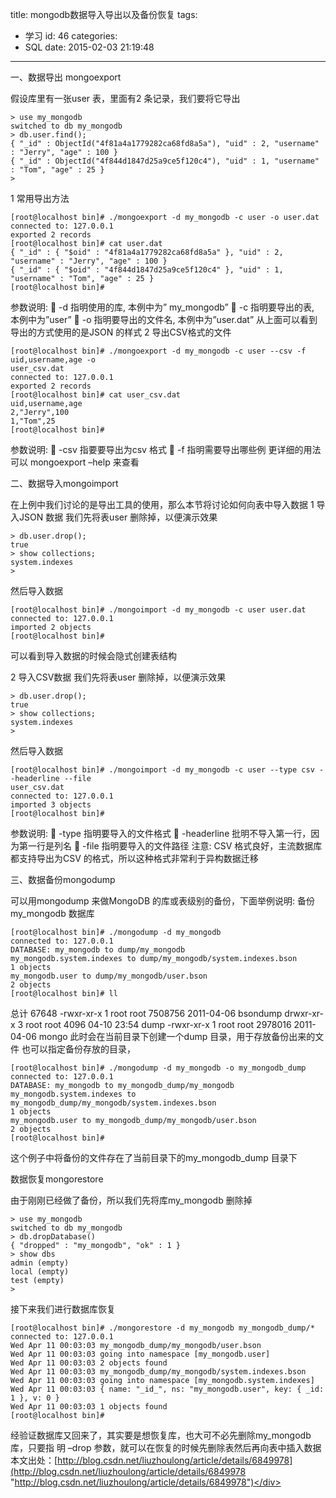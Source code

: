 title: mongodb数据导入导出以及备份恢复
tags:
  - 学习
id: 46
categories:
  - SQL
date: 2015-02-03 21:19:48
---

<div style="font-size:14px;">
一、数据导出 mongoexport

假设库里有一张user 表，里面有2 条记录，我们要将它导出

	> use my_mongodb
	switched to db my_mongodb
	> db.user.find();
	{ "_id" : ObjectId("4f81a4a1779282ca68fd8a5a"), "uid" : 2, "username" : "Jerry", "age" : 100 }
	{ "_id" : ObjectId("4f844d1847d25a9ce5f120c4"), "uid" : 1, "username" : "Tom", "age" : 25 }
	>
1 常用导出方法

	[root@localhost bin]# ./mongoexport -d my_mongodb -c user -o user.dat
	connected to: 127.0.0.1
	exported 2 records
	[root@localhost bin]# cat user.dat
	{ "_id" : { "$oid" : "4f81a4a1779282ca68fd8a5a" }, "uid" : 2, "username" : "Jerry", "age" : 100 }
	{ "_id" : { "$oid" : "4f844d1847d25a9ce5f120c4" }, "uid" : 1, "username" : "Tom", "age" : 25 }
	[root@localhost bin]#

参数说明:
 -d 指明使用的库, 本例中为” my_mongodb”
 -c 指明要导出的表, 本例中为”user”
 -o 指明要导出的文件名, 本例中为”user.dat”
从上面可以看到导出的方式使用的是JSON 的样式
2 导出CSV格式的文件

	[root@localhost bin]# ./mongoexport -d my_mongodb -c user --csv -f uid,username,age -o
	user_csv.dat
	connected to: 127.0.0.1
	exported 2 records
	[root@localhost bin]# cat user_csv.dat
	uid,username,age
	2,"Jerry",100
	1,"Tom",25
	[root@localhost bin]#

参数说明:
 -csv 指要要导出为csv 格式
 -f 指明需要导出哪些例
更详细的用法可以 mongoexport –help 来查看

二、数据导入mongoimport

在上例中我们讨论的是导出工具的使用，那么本节将讨论如何向表中导入数据
1 导入JSON 数据
我们先将表user 删除掉，以便演示效果

	> db.user.drop();
	true
	> show collections;
	system.indexes
	>

然后导入数据

	[root@localhost bin]# ./mongoimport -d my_mongodb -c user user.dat
	connected to: 127.0.0.1
	imported 2 objects
	[root@localhost bin]#

可以看到导入数据的时候会隐式创建表结构

2 导入CSV数据
我们先将表user 删除掉，以便演示效果

	> db.user.drop();
	true
	> show collections;
	system.indexes
	>

然后导入数据

	[root@localhost bin]# ./mongoimport -d my_mongodb -c user --type csv --headerline --file
	user_csv.dat
	connected to: 127.0.0.1
	imported 3 objects
	[root@localhost bin]#

参数说明:
 -type 指明要导入的文件格式
 -headerline 批明不导入第一行，因为第一行是列名
 -file 指明要导入的文件路径
注意:
CSV 格式良好，主流数据库都支持导出为CSV 的格式，所以这种格式非常利于异构数据迁移

三、数据备份mongodump

可以用mongodump 来做MongoDB 的库或表级别的备份，下面举例说明:
备份my_mongodb 数据库

	[root@localhost bin]# ./mongodump -d my_mongodb
	connected to: 127.0.0.1
	DATABASE: my_mongodb to dump/my_mongodb
	my_mongodb.system.indexes to dump/my_mongodb/system.indexes.bson
	1 objects
	my_mongodb.user to dump/my_mongodb/user.bson
	2 objects
	[root@localhost bin]# ll

总计 67648
	-rwxr-xr-x 1 root root 7508756 2011-04-06 bsondump
	drwxr-xr-x 3 root root 4096 04-10 23:54 dump
	-rwxr-xr-x 1 root root 2978016 2011-04-06 mongo
此时会在当前目录下创建一个dump 目录，用于存放备份出来的文件
也可以指定备份存放的目录，

	[root@localhost bin]# ./mongodump -d my_mongodb -o my_mongodb_dump
	connected to: 127.0.0.1
	DATABASE: my_mongodb to my_mongodb_dump/my_mongodb
	my_mongodb.system.indexes to
	my_mongodb_dump/my_mongodb/system.indexes.bson
	1 objects
	my_mongodb.user to my_mongodb_dump/my_mongodb/user.bson
	2 objects
	[root@localhost bin]#

这个例子中将备份的文件存在了当前目录下的my_mongodb_dump 目录下

数据恢复mongorestore

由于刚刚已经做了备份，所以我们先将库my_mongodb 删除掉

	> use my_mongodb
	switched to db my_mongodb
	> db.dropDatabase()
	{ "dropped" : "my_mongodb", "ok" : 1 }
	> show dbs
	admin (empty)
	local (empty)
	test (empty)
	>

接下来我们进行数据库恢复

	[root@localhost bin]# ./mongorestore -d my_mongodb my_mongodb_dump/*
	connected to: 127.0.0.1
	Wed Apr 11 00:03:03 my_mongodb_dump/my_mongodb/user.bson
	Wed Apr 11 00:03:03 going into namespace [my_mongodb.user]
	Wed Apr 11 00:03:03 2 objects found
	Wed Apr 11 00:03:03 my_mongodb_dump/my_mongodb/system.indexes.bson
	Wed Apr 11 00:03:03 going into namespace [my_mongodb.system.indexes]
	Wed Apr 11 00:03:03 { name: "_id_", ns: "my_mongodb.user", key: { _id: 1 }, v: 0 }
	Wed Apr 11 00:03:03 1 objects found
	[root@localhost bin]#

经验证数据库又回来了，其实要是想恢复库，也大可不必先删除my_mongodb 库，只要指
明 –drop 参数，就可以在恢复的时候先删除表然后再向表中插入数据
本文出处：[http://blog.csdn.net/liuzhoulong/article/details/6849978](http://blog.csdn.net/liuzhoulong/article/details/6849978 "http://blog.csdn.net/liuzhoulong/article/details/6849978")</div>
